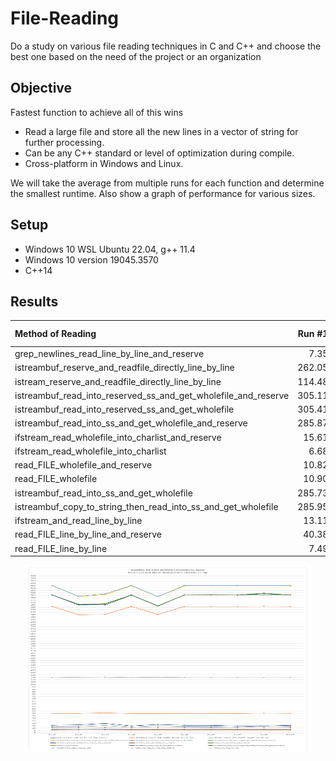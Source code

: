 # File-Reading

Do a study on various file reading techniques in C and C++ and choose the best one based on the need of the project or an organization

## Objective

Fastest function to achieve all of this wins

* Read a large file and store all the new lines in a vector of string for further processing.
* Can be any C++ standard or level of optimization during compile.
* Cross-platform in Windows and Linux.

We will take the average from multiple runs for each function and determine the smallest runtime. Also show a graph of performance for various sizes.

## Setup
* Windows 10 WSL Ubuntu 22.04, g++ 11.4
* Windows 10 version 19045.3570
* C++14 

## Results

| Method of Reading  | Run #1  | Run #2  | Run #3  | Run #4  | Run #5  | Run #6  | Run #7  | Run #8  | Run #9  | Run #10 |
| :---         |          ---: |          ---: |          ---: |          ---: |          ---: |          ---: |          ---: |          ---: |          ---: |          ---: |
| grep_newlines_read_line_by_line_and_reserve  | 7.35 | 7.44 | 7.47 | 7.37 | 7.48 | 7.39 | 7.35 | 7.37 | 7.40 | 7.39 |
| istreambuf_reserve_and_readfile_directly_line_by_line  | 262.05 | 244.67 | 245.46 | 262.08 | 245.31 | 261.94 | 262.05 | 262.08 | 262.29 | 261.94 |
| istream_reserve_and_readfile_directly_line_by_line  | 114.48 | 115.50 | 115.79 | 114.86 | 115.53 | 114.72 | 114.48 | 114.86 | 114.66 | 114.72 |
| istreambuf_read_into_reserved_ss_and_get_wholefile_and_reserve  | 305.11 | 282.87 | 286.13 | 304.79 | 282.17 | 304.64 | 305.11 | 304.79 | 305.00 | 304.64 |
| istreambuf_read_into_reserved_ss_and_get_wholefile  | 305.41 | 283.20 | 288.21 | 305.39 | 282.33 | 305.23 | 305.41 | 305.39 | 305.45 | 305.23 |
| istreambuf_read_into_ss_and_get_wholefile_and_reserve  | 285.87 | 264.86 | 268.04 | 285.73 | 263.54 | 285.68 | 285.87 | 285.73 | 286.11 | 285.68 |
| ifstream_read_wholefile_into_charlist_and_reserve  | 15.61 | 16.73 | 19.42 | 14.45 | 17.40 | 15.71 | 15.61 | 14.45 | 14.61 | 15.71 |
| ifstream_read_wholefile_into_charlist  | 6.68 | 6.81 | 6.80 | 6.72 | 6.71 | 6.72 | 6.68 | 6.72 | 6.73 | 6.72 |
| read_FILE_wholefile_and_reserve  | 10.82 | 11.01 | 11.03 | 10.85 | 10.83 | 10.84 | 10.82 | 10.85 | 10.87 | 10.84 |
| read_FILE_wholefile  | 10.90 | 11.00 | 11.10 | 10.86 | 10.96 | 10.81 | 10.90 | 10.86 | 10.85 | 10.81 |
| istreambuf_read_into_ss_and_get_wholefile  | 285.73 | 265.45 | 264.96 | 285.47 | 262.72 | 285.64 | 285.73 | 285.47 | 288.55 | 285.64 |
| istreambuf_copy_to_string_then_read_into_ss_and_get_wholefile  | 285.95 | 266.24 | 266.76 | 285.72 | 262.94 | 285.71 | 285.95 | 285.72 | 289.50 | 285.71 |
| ifstream_and_read_line_by_line  | 13.11 | 13.04 | 15.58 | 11.97 | 13.78 | 12.85 | 13.11 | 11.97 | 14.02 | 12.85 |
| read_FILE_line_by_line_and_reserve  | 40.38 | 40.38 | 41.50 | 40.16 | 40.21 | 40.30 | 40.38 | 40.16 | 40.72 | 40.30 |
| read_FILE_line_by_line  | 7.49 | 7.65 | 8.15 | 7.48 | 7.59 | 7.50 | 7.49 | 7.48 | 7.65 | 7.50 |

<p align="center">
  <img width="460" height="300" src="results/graph.png">
</p>
